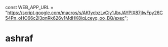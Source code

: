 const WEB_APP_URL = "https://script.google.com/macros/s/AKfycbzLvCiy1JbrJAYPlX87jIwFpy26C54Pn_oHO66c2I3pnRk626v1MdHK8iqLceyq_oo_BQ/exec";
# ashraf
